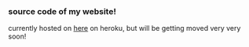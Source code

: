 ### source code of my website! 

currently hosted on [here](https://kevincho.herokuapp.com/) on heroku, but will be getting moved very very soon!
